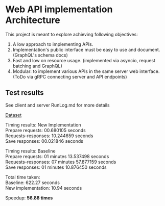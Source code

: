 # Web API implementation Architecture

This project is meant to explore achieving following objectives:

1. A low approach to implementing APIs.
2. Implementation's public interface must be easy to use and document. (GraphQL's schema docs)
3. Fast and low on resource usage. (implemented via asyncio, request batching and GraphQL)
4. Modular: to implement various APIs in the same server web interface. (ToDo via gRPC connecting server and API endpoints)

## Test results

See client and server RunLog.md for more details

[Dataset](https://archive.ics.uci.edu/ml/datasets/default+of+credit+card+clients)

Timing results: New Implementation\
Prepare requests: 00.680105 seconds\
Requests-responses: 10.244659 seconds\
Save responses: 00.021846 seconds

Timing results: Baseline\
Prepare requests: 01 minutes 13.537498 seconds\
Requests-responses: 07 minutes 57.877159 seconds\
Save responses: 01 minutes 10.876450 seconds

Total time taken:\
Baseline: 622.27 seconds\
New implementation: 10.94 seconds

Speedup: __56.88 times__